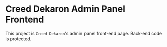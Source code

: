 # Creed Dekaron Admin Panel Frontend

This project is `Creed Dekaron`'s admin panel front-end page. Back-end code is protected.
   